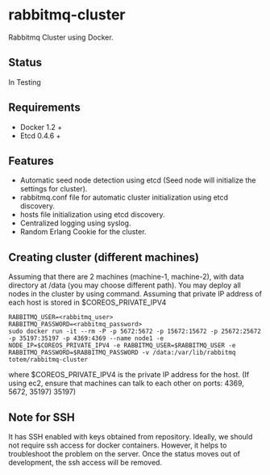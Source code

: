 # rabbitmq-cluster

Rabbitmq Cluster using Docker.

## Status
In Testing

## Requirements
- Docker 1.2 +
- Etcd 0.4.6 +

## Features
- Automatic seed node detection using etcd (Seed node will initialize the settings for cluster).
- rabbitmq.conf file for automatic cluster initialization using etcd discovery.
- hosts file initialization using etcd discovery.
- Centralized logging using syslog.
- Random Erlang Cookie for the cluster.

## Creating cluster (different machines)
Assuming that there are 2 machines (machine-1, machine-2), with data directory
at /data (you may choose different path).  You may deploy all nodes in the cluster
by using command. Assuming that private IP address of each host is stored in 
$COREOS_PRIVATE_IPV4

```
RABBITMQ_USER=<rabbitmq_user>
RABBITMQ_PASSWORD=<rabbitmq_password>
sudo docker run -it --rm -P -p 5672:5672 -p 15672:15672 -p 25672:25672 -p 35197:35197 -p 4369:4369 --name node1 -e NODE_IP=$COREOS_PRIVATE_IPV4 -e RABBITMQ_USER=$RABBITMQ_USER -e RABBITMQ_PASSWORD=$RABBITMQ_PASSWORD -v /data:/var/lib/rabbitmq  totem/rabbitmq-cluster
```  

where $COREOS_PRIVATE_IPV4 is the private IP address for the host. 
(If using ec2, ensure that machines can talk to each other on ports: 4369, 5672, 35197)
35197)



## Note for SSH
It has SSH enabled with keys obtained from repository. Ideally, we should not 
require ssh access for docker containers. However, it helps to troubleshoot the
problem on the server. Once the status moves out of development, the ssh access
will be removed.
